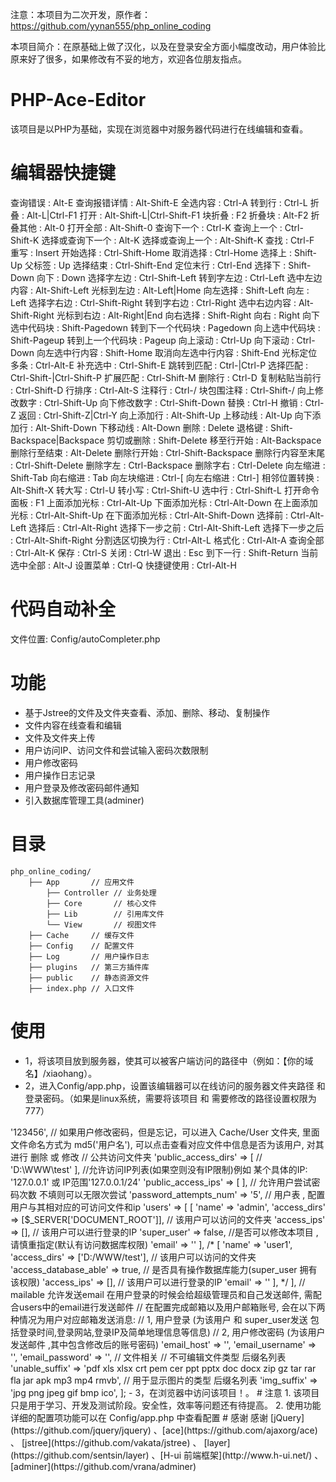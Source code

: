 注意：本项目为二次开发，原作者：https://github.com/yynan555/php_online_coding

本项目简介：在原基础上做了汉化，以及在登录安全方面小幅度改动，用户体验比原来好了很多，如果修改有不妥的地方，欢迎各位朋友指点。

# PHP-Ace-Editor
该项目是以PHP为基础，实现在浏览器中对服务器代码进行在线编辑和查看。

# 编辑器快捷键
查询错误 : Alt-E
查询报错详情 : Alt-Shift-E
全选内容 : Ctrl-A
转到行 : Ctrl-L
折叠 : Alt-L|Ctrl-F1
打开 : Alt-Shift-L|Ctrl-Shift-F1
块折叠 : F2
折叠块 : Alt-F2
折叠其他 : Alt-0
打开全部 : Alt-Shift-0
查询下一个 : Ctrl-K
查询上一个 : Ctrl-Shift-K
选择或查询下一个 : Alt-K
选择或查询上一个 : Alt-Shift-K
查找 : Ctrl-F
重写 : Insert
开始选择 : Ctrl-Shift-Home
取消选择 : Ctrl-Home
选择上 : Shift-Up
父标签 : Up
选择结束 : Ctrl-Shift-End
定位末行 : Ctrl-End
选择下 : Shift-Down
向下 : Down
选择字左边 : Ctrl-Shift-Left
转到字左边 : Ctrl-Left
选中左边内容 : Alt-Shift-Left
光标到左边 : Alt-Left|Home
向左选择 : Shift-Left
向左 : Left
选择字右边 : Ctrl-Shift-Right
转到字右边 : Ctrl-Right
选中右边内容 : Alt-Shift-Right
光标到右边 : Alt-Right|End
向右选择 : Shift-Right
向右 : Right
向下选中代码块 : Shift-Pagedown
转到下一个代码块 : Pagedown
向上选中代码块 : Shift-Pageup
转到上一个代码块 : Pageup
向上滚动 : Ctrl-Up
向下滚动 : Ctrl-Down
向左选中行内容 : Shift-Home
取消向左选中行内容 : Shift-End
光标定位多条 : Ctrl-Alt-E
补充选中 : Ctrl-Shift-E
跳转到匹配 : Ctrl-\|Ctrl-P
选择匹配 : Ctrl-Shift-\|Ctrl-Shift-P
扩展匹配 : Ctrl-Shift-M
删除行 : Ctrl-D
复制粘贴当前行 : Ctrl-Shift-D
行排序 : Ctrl-Alt-S
注释行 : Ctrl-/
块包围注释 : Ctrl-Shift-/
向上修改数字 : Ctrl-Shift-Up
向下修改数字 : Ctrl-Shift-Down
替换 : Ctrl-H
撤销 : Ctrl-Z
返回 : Ctrl-Shift-Z|Ctrl-Y
向上添加行 : Alt-Shift-Up
上移动线 : Alt-Up
向下添加行 : Alt-Shift-Down
下移动线 : Alt-Down
删除 : Delete
退格键 : Shift-Backspace|Backspace
剪切或删除 : Shift-Delete
移至行开始 : Alt-Backspace
删除行至结束 : Alt-Delete
删除行开始 : Ctrl-Shift-Backspace
删除行内容至末尾 : Ctrl-Shift-Delete
删除字左 : Ctrl-Backspace
删除字右 : Ctrl-Delete
向左缩进 : Shift-Tab
向右缩进 : Tab
向左块缩进 : Ctrl-[
向左右缩进 : Ctrl-]
相邻位置转换 : Alt-Shift-X
转大写 : Ctrl-U
转小写 : Ctrl-Shift-U
选中行 : Ctrl-Shift-L
打开命令面板 : F1
上面添加光标 : Ctrl-Alt-Up
下面添加光标 : Ctrl-Alt-Down
在上面添加光标 : Ctrl-Alt-Shift-Up
在下面添加光标 : Ctrl-Alt-Shift-Down
选择前 : Ctrl-Alt-Left
选择后 : Ctrl-Alt-Right
选择下一步之前 : Ctrl-Alt-Shift-Left
选择下一步之后 : Ctrl-Alt-Shift-Right
分割选区切换为行 : Ctrl-Alt-L
格式化 : Ctrl-Alt-A
查询全部 : Ctrl-Alt-K
保存 : Ctrl-S
关闭 : Ctrl-W
退出 : Esc
到下一行 : Shift-Return
当前选中全部 : Alt-J
设置菜单 : Ctrl-Q
快捷键使用 : Ctrl-Alt-H

# 代码自动补全
文件位置: Config/autoCompleter.php

# 功能
- 基于Jstree的文件及文件夹查看、添加、删除、移动、复制操作
- 文件内容在线查看和编辑
- 文件及文件夹上传
- 用户访问IP、访问文件和尝试输入密码次数限制
- 用户修改密码
- 用户操作日志记录
- 用户登录及修改密码邮件通知
- 引入数据库管理工具(adminer)

# 目录

	php_online_coding/
		├── App       // 应用文件
			├── Controller // 业务处理
			├── Core       // 核心文件
			├── Lib        // 引用库文件
			└── View       // 视图文件
		├── Cache     // 缓存文件
		├── Config    // 配置文件
		├── Log       // 用户操作日志
		├── plugins   // 第三方插件库
		├── public    // 静态资源文件
		├── index.php // 入口文件

# 使用
- 1，将该项目放到服务器，使其可以被客户端访问的路径中（例如：【你的域名】/xiaohang）。
- 2，进入Config/app.php，设置该编辑器可以在线访问的服务器文件夹路径 和 登录密码。（如果是linux系统，需要将该项目 和 需要修改的路径设置权限为777）

<?php
return [
    // 注意: 修改配置中的 访问目录(*access_dirs) 后, 需要重新登录.

    // 用户默认密码, 配置用户后默认使用本密码登录, 之后可以自行修改密码
    'default_password' => '123456',
    // 如果用户修改密码，但是忘记，可以进入 Cache/User 文件夹, 里面文件命名方式为 md5('用户名'), 可以点击查看对应文件中信息是否为该用户, 对其进行 删除 或 修改

    // 公共访问文件夹
    'public_access_dirs' => [
        // 'D:\WWW\test'
    ],

    //允许访问IP列表(如果空则没有IP限制)例如 某个具体的IP: '127.0.0.1' 或 IP范围'127.0.0.1/24'
    'public_access_ips' => [
    ],

    // 允许用户尝试密码次数 不填则可以无限次尝试
    'password_attempts_num' => '5',

    // 用户表 , 配置用户与其相对应的可访问文件和ip
    'users' => [
        [
            'name' => 'admin',
            'access_dirs' => [$_SERVER['DOCUMENT_ROOT']], // 该用户可以访问的文件夹
            'access_ips' => [], // 该用户可以进行登录的IP
            'super_user' => false, //是否可以修改本项目 ,请慎重指定(默认有访问数据库权限)
            'email' => ''
        ],
/*         [
            'name' => 'user1',
            'access_dirs' => ['D:/WWW/test'], // 该用户可以访问的文件夹
            'access_database_able' => true, // 是否具有操作数据库能力(super_user 拥有该权限)
            'access_ips' => [], // 该用户可以进行登录的IP
            'email' => ''
        ], */
    ],

    // mailable 允许发送email 在用户登录的时候会给超级管理员和自己发送邮件, 需配合users中的email进行发送邮件
    // 在配置完成邮箱以及用户邮箱账号, 会在以下两种情况为用户对应邮箱发送消息:
    // 1, 用户登录 (为该用户 和 super_user发送 包括登录时间,登录网站,登录IP及简单地理信息等信息)
    // 2, 用户修改密码 (为该用户发送邮件 ,其中包含修改后的账号密码)
    'email_host' => '',
    'email_username' => '',
    'email_password' => '',

    // 文件相关
    // 不可编辑文件类型 后缀名列表
    'unable_suffix' => 'pdf xls xlsx crt pem cer ppt pptx doc docx zip gz tar rar fla jar apk mp3 mp4 rmvb',
    // 用于显示图片的类型 后缀名列表
    'img_suffix' => 'jpg png jpeg gif bmp ico',
];
- 3，在浏览器中访问该项目！。

# 注意
1. 该项目只是用于学习、开发及测试阶段。安全性，效率等问题还有待提高。
2. 使用功能详细的配置项功能可以在 Config/app.php 中查看配置

# 感谢
感谢 [jQuery](https://github.com/jquery/jquery) 、[ace](https://github.com/ajaxorg/ace) 、 [jstree](https://github.com/vakata/jstree) 、 [layer](https://github.com/sentsin/layer) 、[H-ui 前端框架](http://www.h-ui.net/) 、[adminer](https://github.com/vrana/adminer)
